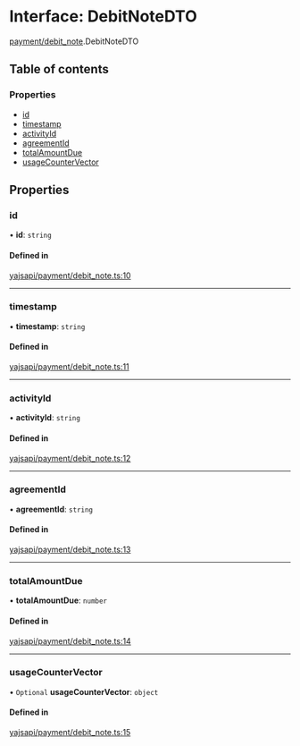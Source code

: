 # Interface: DebitNoteDTO

[payment/debit_note](../modules/payment_debit_note.md).DebitNoteDTO

## Table of contents

### Properties

- [id](payment_debit_note.DebitNoteDTO.md#id)
- [timestamp](payment_debit_note.DebitNoteDTO.md#timestamp)
- [activityId](payment_debit_note.DebitNoteDTO.md#activityid)
- [agreementId](payment_debit_note.DebitNoteDTO.md#agreementid)
- [totalAmountDue](payment_debit_note.DebitNoteDTO.md#totalamountdue)
- [usageCounterVector](payment_debit_note.DebitNoteDTO.md#usagecountervector)

## Properties

### id

• **id**: `string`

#### Defined in

[yajsapi/payment/debit_note.ts:10](https://github.com/golemfactory/yajsapi/blob/87b4066/yajsapi/payment/debit_note.ts#L10)

___

### timestamp

• **timestamp**: `string`

#### Defined in

[yajsapi/payment/debit_note.ts:11](https://github.com/golemfactory/yajsapi/blob/87b4066/yajsapi/payment/debit_note.ts#L11)

___

### activityId

• **activityId**: `string`

#### Defined in

[yajsapi/payment/debit_note.ts:12](https://github.com/golemfactory/yajsapi/blob/87b4066/yajsapi/payment/debit_note.ts#L12)

___

### agreementId

• **agreementId**: `string`

#### Defined in

[yajsapi/payment/debit_note.ts:13](https://github.com/golemfactory/yajsapi/blob/87b4066/yajsapi/payment/debit_note.ts#L13)

___

### totalAmountDue

• **totalAmountDue**: `number`

#### Defined in

[yajsapi/payment/debit_note.ts:14](https://github.com/golemfactory/yajsapi/blob/87b4066/yajsapi/payment/debit_note.ts#L14)

___

### usageCounterVector

• `Optional` **usageCounterVector**: `object`

#### Defined in

[yajsapi/payment/debit_note.ts:15](https://github.com/golemfactory/yajsapi/blob/87b4066/yajsapi/payment/debit_note.ts#L15)
